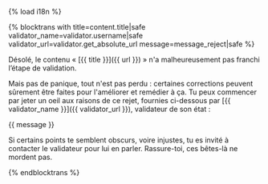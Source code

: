 {% load i18n %}

{% blocktrans with title=content.title|safe validator_name=validator.username|safe validator_url=validator.get_absolute_url message=message_reject|safe %}

Désolé, le contenu « [{{ title }}]({{ url }}) » n'a malheureusement pas 
franchi l’étape de validation. 

Mais pas de panique, tout n'est pas perdu : certaines corrections peuvent 
sûrement être faites pour l'améliorer et remédier à ça. Tu peux commencer par 
jeter un oeil aux raisons de ce rejet, fournies ci-dessous par 
[{{ validator_name }}]({{ validator_url }}), validateur de son état :

{{ message }}

Si certains points te semblent obscurs, voire injustes, tu es invité à 
contacter le validateur pour lui en parler. Rassure-toi, ces bêtes-là ne 
mordent pas.

{% endblocktrans %}
